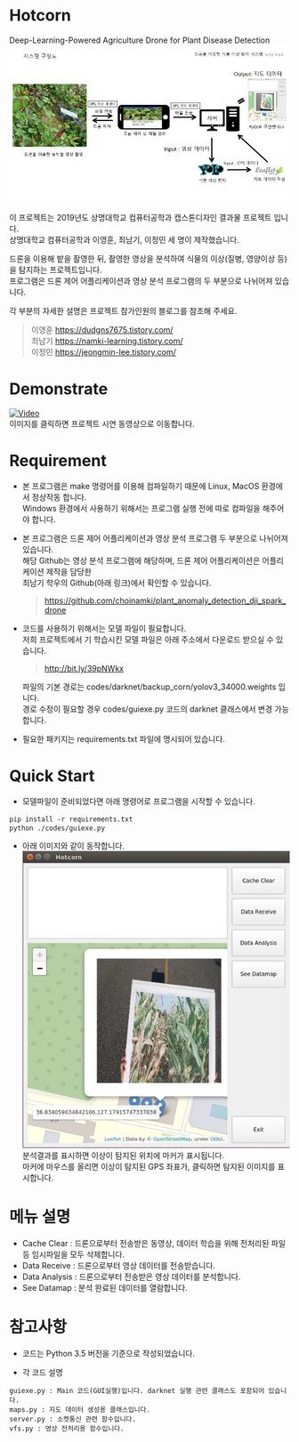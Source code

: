 # Hotcorn  
Deep-Learning-Powered Agriculture Drone for Plant Disease Detection  
![Architecture](./images/architecture.png)

이 프로젝트는 2019년도 상명대학교 컴퓨터공학과 캡스톤디자인 결과물 프로젝트 입니다.  
상명대학교 컴퓨터공학과 이영훈, 최남기, 이정민 세 명이 제작했습니다.

드론을 이용해 밭을 촬영한 뒤, 촬영한 영상을 분석하여 식물의 이상(질병, 영양이상 등)을 탐지하는 프로젝트입니다.  
프로그램은 드론 제어 어플리케이션과 영상 분석 프로그램의 두 부분으로 나뉘어져 있습니다.

각 부분의 자세한 설명은 프로젝트 참가인원의 블로그를 참조해 주세요.  
> 이영훈 https://dudgns7675.tistory.com/  
> 최남기 https://namki-learning.tistory.com/  
> 이정민 https://jeongmin-lee.tistory.com/

# Demonstrate  
[![Video](http://img.youtube.com/vi/xmiLOTW-y_8/0.jpg)](https://www.youtube.com/watch?v=xmiLOTW-y_8)  
이미지를 클릭하면 프로젝트 시연 동영상으로 이동합니다.

# Requirement  
* 본 프로그램은 make 명령어를 이용해 컴파일하기 때문에 Linux, MacOS 환경에서 정상작동 합니다.  
  Windows 환경에서 사용하기 위해서는 프로그램 실행 전에 따로 컴파일을 해주어야 합니다.  
  
* 본 프로그램은 드론 제어 어플리케이션과 영상 분석 프로그램 두 부분으로 나뉘어져 있습니다.  
  해당 Github는 영상 분석 프로그램에 해당하며, 드론 제어 어플리케이션은 어플리케이션 제작을 담당한  
  최남기 학우의 Github(아래 링크)에서 확인할 수 있습니다.  
  > https://github.com/choinamki/plant_anomaly_detection_dji_spark_drone  
  
* 코드를 사용하기 위해서는 모델 파일이 필요합니다.  
  저희 프로젝트에서 기 학습시킨 모델 파일은 아래 주소에서 다운로드 받으실 수 있습니다.  
  > http://bit.ly/39pNWkx  
  
  파일의 기본 경로는 codes/darknet/backup_corn/yolov3_34000.weights 입니다.  
  경로 수정이 필요할 경우 codes/guiexe.py 코드의 darknet 클래스에서 변경 가능합니다.
  
* 필요한 패키지는 requirements.txt 파일에 명시되어 있습니다.  

# Quick Start  
* 모델파일이 준비되었다면 아래 명령어로 프로그램을 시작할 수 있습니다.  
```
pip install -r requirements.txt  
python ./codes/guiexe.py
```

* 아래 이미지와 같이 동작합니다.  
  ![Main](./images/main.png)  
  분석결과를 표시하면 이상이 탐지된 위치에 마커가 표시됩니다.  
  마커에 마우스를 올리면 이상이 탐지된 GPS 좌표가, 클릭하면 탐지된 이미지를 표시합니다.  
  
# 메뉴 설명  
* Cache Clear : 드론으로부터 전송받은 동영상, 데이터 학습을 위해 전처리된 파일 등 임시파일을 모두 삭제합니다.  
* Data Receive : 드론으로부터 영상 데이터를 전송받습니다.  
* Data Analysis : 드론으로부터 전송받은 영상 데이터를 분석합니다.  
* See Datamap : 분석 완료된 데이터를 열람합니다.  
  
# 참고사항  
* 코드는 Python 3.5 버전을 기준으로 작성되었습니다.  
  
* 각 코드 설명  
```
guiexe.py : Main 코드(GUI실행)입니다. darknet 실행 관련 클래스도 포함되어 있습니다.  
maps.py : 지도 데이터 생성용 클래스입니다.  
server.py : 소켓통신 관련 함수입니다.  
vfs.py : 영상 전처리용 함수입니다.
```  
